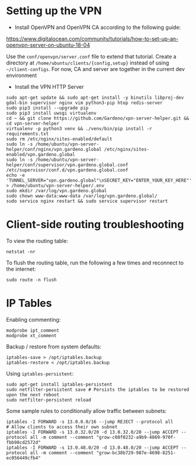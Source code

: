 # Setting up the VPN

- Install OpenVPN and OpenVPN CA according to the following guide: 

https://www.digitalocean.com/community/tutorials/how-to-set-up-an-openvpn-server-on-ubuntu-18-04

Use the `conf/openvpn/server.conf` file to extend that tutorial. Create a directory at `/home/ubuntu/clients/{config,setup}`
instead of using `~/client-configs`. For now, CA and server are together in the current dev environment

- Install the VPN HTTP Server

```
sudo apt-get update && sudo apt-get install -y binutils libproj-dev gdal-bin supervisor nginx vim python3-pip htop redis-server
sudo pip3 install --upgrade pip
sudo pip3 install uwsgi virtualenv
cd ~ && git clone https://github.com/Gardeno/vpn-server-helper.git && cd vpn-server-helper
virtualenv -p python3 venv && ./venv/bin/pip install -r requirements.txt
sudo rm /etc/nginx/sites-enabled/default
sudo ln -s /home/ubuntu/vpn-server-helper/conf/nginx/vpn.gardeno.global /etc/nginx/sites-enabled/vpn.gardeno.global
sudo ln -s /home/ubuntu/vpn-server-helper/conf/supervisor/vpn.gardeno.global.conf /etc/supervisor/conf.d/vpn.gardeno.global.conf
echo -e 'TUNNEL_SERVER="vpn.gardeno.global"\nSECRET_KEY="ENTER_YOUR_KEY_HERE"' > /home/ubuntu/vpn-server-helper/.env
sudo mkdir /var/log/vpn.gardeno.global
sudo chown www-data:www-data /var/log/vpn.gardeno.global/
sudo service nginx restart && sudo service supervisor restart
```

# Client-side routing troubleshooting

To view the routing table:

```
netstat -nr
```

To flush the routing table, run the following a few times and reconnect to the internet:

```
sudo route -n flush
```

# IP Tables

Enabling commenting:

```
modprobe ipt_comment
modprobe xt_comment
```

Backup / restore from system defaults:

```
iptables-save > /opt/iptables.backup
iptables-restore < /opt/iptables.backup
```

Using `iptables-persistent`:

```
sudo apt-get install iptables-persistent
sudo netfilter-persistent save # Persists the iptables to be restored upon the next reboot
sudo netfilter-persistent reload
```

Some sample rules to conditionally allow traffic between subnets:

```
iptables -I FORWARD -s 13.0.0.0/16 --jump REJECT --protocol all
# Allow clients to access their own subnet
iptables -I FORWARD -s 13.0.32.0/20 -d 13.0.32.0/20 --jump ACCEPT --protocol all -m comment --comment "grow-c08f0232-a9b9-4869-970f-fbb98cd2572d"
iptables -I FORWARD -s 13.0.48.0/20 -d 13.0.48.0/20 --jump ACCEPT --protocol all -m comment --comment "grow-bc38b729-987e-4698-8251-ec056449cfb4"
```
